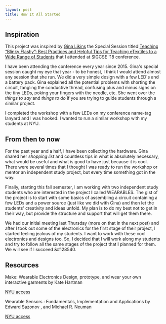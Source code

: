 ```yaml
---
layout: post
title: How It All Started
---
```


## Inspiration

This project was inspired by [Gina Likins](https://twitter.com/lintqueen) the Special Session titled
[Teaching “Blinky Flashy”:​ ​Best Practices and Helpful Tips for Teaching eTextiles to a Wide Range of Students](https://easychair.org/smart-program/SIGCSE2018/2018-02-22.html#talk:61740) that I attended at SIGCSE '18 conference.

I have been attending the conference every year since 2015. Gina's special session caught my eye that year - to be honest, I think I would attend almost any session that she run. We did a very simple design with a few LED's and a battery pack. Gina explained all the potential problems with shorting the circuit, tangling the conductive thread, confusing plus and minus signs on the tiny LEDs, poking your fingers with the needle, etc. She went over the _things to say_ and _things to do_ if you are trying to guide students through a similar project.

I completed the workshop with a few LEDs on my conference name-tag lanyard and I was hooked. I wanted to run a similar workshop with my students at NYU.

<!--more-->

## From then to now

For the past year and a half, I have been collecting the hardware. Gina shared her _shopping list_ and countless tips in what is absolutely necessary, what would be useful and what is good to have just because it is cool. There were several times that I thought I was ready to run the workshop or mentor an independent study project, but every time something got in the way.

Finally, starting this fall semester, I am working with two independent study students who are interested in the project I called WEARABLES. The gist of the project is to start with some basics of assembling a circuit containing a few LEDs and a power source (just like we did with Gina) and then let the students' creativity and ideas unfold. My plan is to do my best not to get in their way, but provide the structure and support that will get them there.

We had our initial meeting last Thursday (more on that in the next post) and after I took out some of the electronics for the first stage of their project, I started feeling jealous of my students. I want to work with these cool electronics and designs too. So, I decided that I will work along my students and try to follow all the same stages of the project that I planned for them. We will see if I succeed &#128540.

## Resources  


Make: Wearable Electronics
Design, prototype, and wear your own interactive garments
by Kate Hartman  

[NYU access](http://bobcat.library.nyu.edu/primo-explore/fulldisplay?docid=nyu_aleph005570537&context=L&vid=NYU&search_scope=all&isFrbr=true&tab=all&lang=en_US)



Wearable Sensors : Fundamentals, Implementation and Applications
by Edward Sazonov , and Michael R. Neuman

[NYU access](http://bobcat.library.nyu.edu/primo-explore/fulldisplay?docid=nyu_aleph005078991&context=L&vid=NYU&search_scope=all&isFrbr=true&tab=all&lang=en_US)

